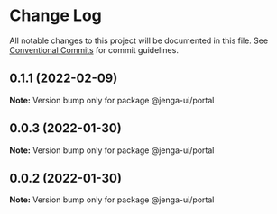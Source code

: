 # Change Log

All notable changes to this project will be documented in this file.
See [Conventional Commits](https://conventionalcommits.org) for commit guidelines.

## 0.1.1 (2022-02-09)

**Note:** Version bump only for package @jenga-ui/portal

## 0.0.3 (2022-01-30)

**Note:** Version bump only for package @jenga-ui/portal

## 0.0.2 (2022-01-30)

**Note:** Version bump only for package @jenga-ui/portal

